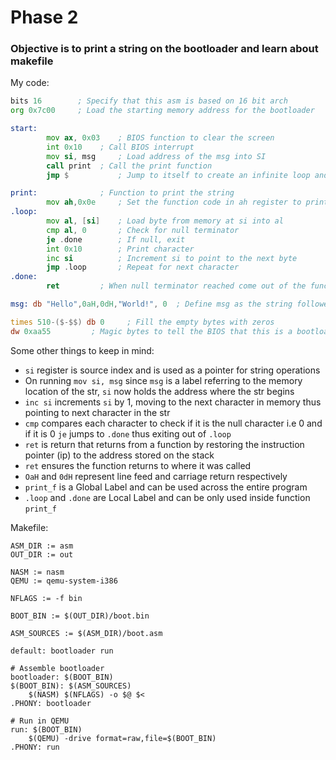 # Phase 2

### Objective is to print a string on the bootloader and learn about makefile 

My code:
```asm
bits 16	       ; Specify that this asm is based on 16 bit arch
org 0x7c00     ; Load the starting memory address for the bootloader

start:	
        mov ax, 0x03    ; BIOS function to clear the screen
        int 0x10	; Call BIOS interrupt
        mov si, msg     ; Load address of the msg into SI
        call print	; Call the print function
        jmp $           ; Jump to itself to create an infinite loop and keep the bootloader running

print:	      		; Function to print the string
        mov ah,0x0e   	; Set the function code in ah register to print
.loop:
        mov al, [si]  	; Load byte from memory at si into al
    	cmp al, 0     	; Check for null terminator
    	je .done      	; If null, exit
    	int 0x10      	; Print character
    	inc si        	; Increment si to point to the next byte
    	jmp .loop     	; Repeat for next character
.done:
        ret	      	; When null terminator reached come out of the function

msg: db "Hello",0aH,0dH,"World!", 0  ; Define msg as the string followed by the null byte for terminating 

times 510-($-$$) db 0	  ; Fill the empty bytes with zeros
dw 0xaa55		  ; Magic bytes to tell the BIOS that this is a bootloader
```

Some other things to keep in mind:
- `si` register is source index and is used as a pointer for string operations
- On running `mov si, msg` since `msg` is a label referring to the memory location of the str, `si` now holds the address where the str begins
- `inc si` increments `si` by 1, moving to the next character in memory thus pointing to next character in the str
- `cmp` compares each character to check if it is the null character i.e 0 and if it is 0 `je` jumps to `.done` thus exiting out of `.loop`
- `ret` is return that returns from a function by restoring the instruction pointer (ip) to the address stored on the stack
- `ret` ensures the function returns to where it was called
- `OaH` and `0dH` represent line feed and carriage return respectively
- `print_f` is a Global Label	and can be used across the entire program	
- `.loop` and `.done` are Local Label and can be only used inside function `print_f`

Makefile:

```make
ASM_DIR := asm
OUT_DIR := out

NASM := nasm
QEMU := qemu-system-i386

NFLAGS := -f bin

BOOT_BIN := $(OUT_DIR)/boot.bin

ASM_SOURCES := $(ASM_DIR)/boot.asm

default: bootloader run

# Assemble bootloader
bootloader: $(BOOT_BIN)
$(BOOT_BIN): $(ASM_SOURCES)
	$(NASM) $(NFLAGS) -o $@ $<
.PHONY: bootloader

# Run in QEMU
run: $(BOOT_BIN)
	$(QEMU) -drive format=raw,file=$(BOOT_BIN)
.PHONY: run
```
